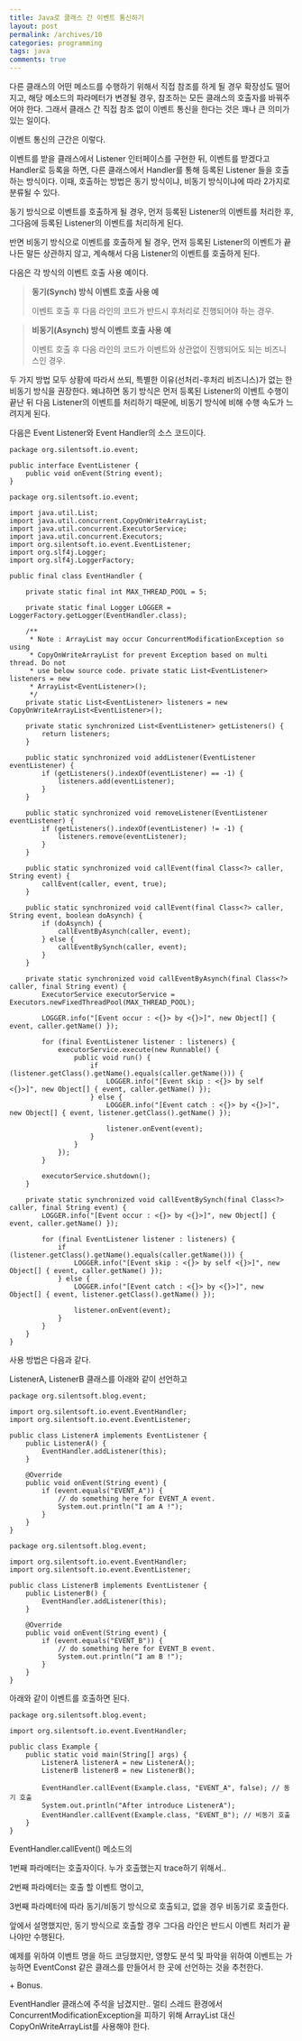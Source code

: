 ```yaml
---
title: Java로 클래스 간 이벤트 통신하기
layout: post
permalink: /archives/10
categories: programming
tags: java
comments: true
---
```

다른 클래스의 어떤 메소드를 수행하기 위해서 직접 참조를 하게 될 경우 확장성도 떨어지고, 해당 메소드의 파라메터가 변경될 경우, 참조하는 모든 클래스의 호출자를 바꿔주어야 한다. 그래서 클래스 간 직접 참조 없이 이벤트 통신을 한다는 것은 꽤나 큰 의미가 있는 일이다.

이벤트 통신의 근간은 이렇다.

이벤트를 받을 클래스에서 Listener 인터페이스를 구현한 뒤, 이벤트를 받겠다고 Handler로 등록을 하면, 다른 클래스에서 Handler를 통해 등록된 Listener 들을 호출하는 방식이다. 이때, 호출하는 방법은 동기 방식이냐, 비동기 방식이냐에 따라 2가지로 분류될 수 있다.

동기 방식으로 이벤트를 호출하게 될 경우, 먼저 등록된 Listener의 이벤트를 처리한 후, 그다음에 등록된 Listener의 이벤트를 처리하게 된다.

반면 비동기 방식으로 이벤트를 호출하게 될 경우, 먼저 등록된 Listener의 이벤트가 끝나든 말든 상관하지 않고, 계속해서 다음 Listener의 이벤트를 호출하게 된다.

다음은 각 방식의 이벤트 호출 사용 예이다.

> **동기(Synch) 방식 이벤트 호출 사용 예**
>
> 이벤트 호출 후 다음 라인의 코드가 반드시 후처리로 진행되어야 하는 경우.

> **비동기(Asynch) 방식 이벤트 호출 사용 예**
>
> 이벤트 호출 후 다음 라인의 코드가 이벤트와 상관없이 진행되어도 되는 비즈니스인 경우.

두 가지 방법 모두 상황에 따라서 쓰되, 특별한 이유(선처리-후처리 비즈니스)가 없는 한 비동기 방식을 권장한다. 왜냐하면 동기 방식은 먼저 등록된 Listener의 이벤트 수행이 끝난 뒤 다음 Listener의 이벤트를 처리하기 때문에, 비동기 방식에 비해 수행 속도가 느려지게 된다.

다음은 Event Listener와 Event Handler의 소스 코드이다.

```
package org.silentsoft.io.event;

public interface EventListener {
	public void onEvent(String event);
}
```

```
package org.silentsoft.io.event;

import java.util.List;
import java.util.concurrent.CopyOnWriteArrayList;
import java.util.concurrent.ExecutorService;
import java.util.concurrent.Executors;
import org.silentsoft.io.event.EventListener;
import org.slf4j.Logger;
import org.slf4j.LoggerFactory;

public final class EventHandler {

	private static final int MAX_THREAD_POOL = 5;

	private static final Logger LOGGER = LoggerFactory.getLogger(EventHandler.class);

	/**
	 * Note : ArrayList may occur ConcurrentModificationException so using
	 * CopyOnWriteArrayList for prevent Exception based on multi thread. Do not
	 * use below source code. private static List<EventListener> listeners = new
	 * ArrayList<EventListener>();
	 */
	private static List<EventListener> listeners = new CopyOnWriteArrayList<EventListener>();

	private static synchronized List<EventListener> getListeners() {
		return listeners;
	}

	public static synchronized void addListener(EventListener eventListener) {
		if (getListeners().indexOf(eventListener) == -1) {
			listeners.add(eventListener);
		}
	}

	public static synchronized void removeListener(EventListener eventListener) {
		if (getListeners().indexOf(eventListener) != -1) {
			listeners.remove(eventListener);
		}
	}

	public static synchronized void callEvent(final Class<?> caller, String event) {
		callEvent(caller, event, true);
	}

	public static synchronized void callEvent(final Class<?> caller, String event, boolean doAsynch) {
		if (doAsynch) {
			callEventByAsynch(caller, event);
		} else {
			callEventBySynch(caller, event);
		}
	}

	private static synchronized void callEventByAsynch(final Class<?> caller, final String event) {
		ExecutorService executorService = Executors.newFixedThreadPool(MAX_THREAD_POOL);

		LOGGER.info("[Event occur : <{}> by <{}>]", new Object[] { event, caller.getName() });

		for (final EventListener listener : listeners) {
			executorService.execute(new Runnable() {
				public void run() {
					if (listener.getClass().getName().equals(caller.getName())) {
						LOGGER.info("[Event skip : <{}> by self <{}>]", new Object[] { event, caller.getName() });
					} else {
						LOGGER.info("[Event catch : <{}> by <{}>]", new Object[] { event, listener.getClass().getName() });

						listener.onEvent(event);
					}
				}
			});
		}

		executorService.shutdown();
	}

	private static synchronized void callEventBySynch(final Class<?> caller, final String event) {
		LOGGER.info("[Event occur : <{}> by <{}>]", new Object[] { event, caller.getName() });

		for (final EventListener listener : listeners) {
			if (listener.getClass().getName().equals(caller.getName())) {
				LOGGER.info("[Event skip : <{}> by self <{}>]", new Object[] { event, caller.getName() });
			} else {
				LOGGER.info("[Event catch : <{}> by <{}>]", new Object[] { event, listener.getClass().getName() });

				listener.onEvent(event);
			}
		}
	}
}
```

사용 방법은 다음과 같다.

ListenerA, ListenerB 클래스를 아래와 같이 선언하고

```
package org.silentsoft.blog.event;

import org.silentsoft.io.event.EventHandler;
import org.silentsoft.io.event.EventListener;

public class ListenerA implements EventListener {
	public ListenerA() {
		EventHandler.addListener(this);
	}

	@Override
	public void onEvent(String event) {
		if (event.equals("EVENT_A")) {
			// do something here for EVENT_A event.
			System.out.println("I am A !");
		}
	}
}
```

```
package org.silentsoft.blog.event;

import org.silentsoft.io.event.EventHandler;
import org.silentsoft.io.event.EventListener;

public class ListenerB implements EventListener {
	public ListenerB() {
		EventHandler.addListener(this);
	}

	@Override
	public void onEvent(String event) {
		if (event.equals("EVENT_B")) {
			// do something here for EVENT_B event.
			System.out.println("I am B !");
		}
	}
}
```

아래와 같이 이벤트를 호출하면 된다.

```
package org.silentsoft.blog.event;

import org.silentsoft.io.event.EventHandler;

public class Example {
	public static void main(String[] args) {
		ListenerA listenerA = new ListenerA();
		ListenerB listenerB = new ListenerB();

		EventHandler.callEvent(Example.class, "EVENT_A", false); // 동기 호출
		System.out.println("After introduce ListenerA");
		EventHandler.callEvent(Example.class, "EVENT_B"); // 비동기 호출
	}
}
```

EventHandler.callEvent() 메소드의
  
1번째 파라메터는 호출자이다. 누가 호출했는지 trace하기 위해서..
  
2번째 파라메터는 호출 할 이벤트 명이고,
  
3번째 파라메터에 따라 동기/비동기 방식으로 호출되고, 없을 경우 비동기로 호출한다.

앞에서 설명했지만, 동기 방식으로 호출할 경우 그다음 라인은 반드시 이벤트 처리가 끝나야만 수행된다.

예제를 위하여 이벤트 명을 하드 코딩했지만, 영향도 분석 및 파악을 위하여 이벤트는 가능하면 EventConst 같은 클래스를 만들어서 한 곳에 선언하는 것을 추천한다.

\+ Bonus.
  
EventHandler 클래스에 주석을 남겼지만.. 멀티 스레드 환경에서 ConcurrentModificationException을 피하기 위해 ArrayList 대신 CopyOnWriteArrayList를 사용해야 한다.
